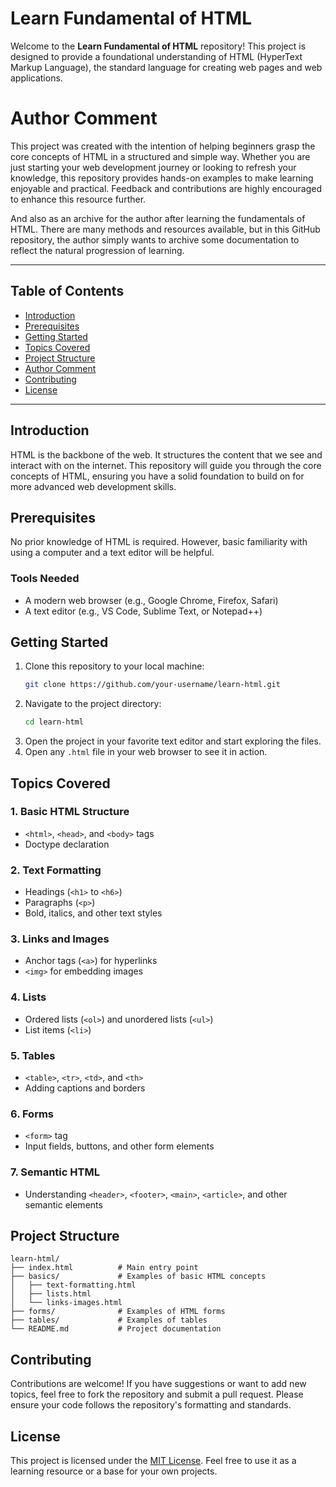 # Learn Fundamental of HTML

Welcome to the **Learn Fundamental of HTML** repository! This project is designed to provide a foundational understanding of HTML (HyperText Markup Language), the standard language for creating web pages and web applications.

# Author Comment

This project was created with the intention of helping beginners grasp the core concepts of HTML in a structured and simple way. Whether you are just starting your web development journey or looking to refresh your knowledge, this repository provides hands-on examples to make learning enjoyable and practical. Feedback and contributions are highly encouraged to enhance this resource further.

And also as an archive for the author after learning the fundamentals of HTML. There are many methods and resources available, but in this GitHub repository, the author simply wants to archive some documentation to reflect the natural progression of learning.

---

## Table of Contents

- [Introduction](#introduction)
- [Prerequisites](#prerequisites)
- [Getting Started](#getting-started)
- [Topics Covered](#topics-covered)
- [Project Structure](#project-structure)
- [Author Comment](#author-comment)
- [Contributing](#contributing)
- [License](#license)

---

## Introduction

HTML is the backbone of the web. It structures the content that we see and interact with on the internet. This repository will guide you through the core concepts of HTML, ensuring you have a solid foundation to build on for more advanced web development skills.

## Prerequisites

No prior knowledge of HTML is required. However, basic familiarity with using a computer and a text editor will be helpful.

### Tools Needed

- A modern web browser (e.g., Google Chrome, Firefox, Safari)
- A text editor (e.g., VS Code, Sublime Text, or Notepad++)

## Getting Started

1. Clone this repository to your local machine:
   ```bash
   git clone https://github.com/your-username/learn-html.git
   ```
2. Navigate to the project directory:
   ```bash
   cd learn-html
   ```
3. Open the project in your favorite text editor and start exploring the files.
4. Open any `.html` file in your web browser to see it in action.

## Topics Covered

### 1. Basic HTML Structure

- `<html>`, `<head>`, and `<body>` tags
- Doctype declaration

### 2. Text Formatting

- Headings (`<h1>` to `<h6>`)
- Paragraphs (`<p>`)
- Bold, italics, and other text styles

### 3. Links and Images

- Anchor tags (`<a>`) for hyperlinks
- `<img>` for embedding images

### 4. Lists

- Ordered lists (`<ol>`) and unordered lists (`<ul>`)
- List items (`<li>`)

### 5. Tables

- `<table>`, `<tr>`, `<td>`, and `<th>`
- Adding captions and borders

### 6. Forms

- `<form>` tag
- Input fields, buttons, and other form elements

### 7. Semantic HTML

- Understanding `<header>`, `<footer>`, `<main>`, `<article>`, and other semantic elements

## Project Structure

```
learn-html/
├── index.html          # Main entry point
├── basics/             # Examples of basic HTML concepts
│   ├── text-formatting.html
│   ├── lists.html
│   └── links-images.html
├── forms/              # Examples of HTML forms
├── tables/             # Examples of tables
└── README.md           # Project documentation
```

## Contributing

Contributions are welcome! If you have suggestions or want to add new topics, feel free to fork the repository and submit a pull request. Please ensure your code follows the repository's formatting and standards.

## License

This project is licensed under the [MIT License](LICENSE). Feel free to use it as a learning resource or a base for your own projects.
